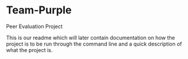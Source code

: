 # Team-Purple
Peer Evaluation Project

This is our readme which will later contain documentation on how the project is to be run through the command line
and a quick description of what the project is.
